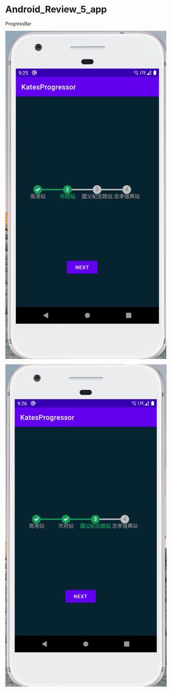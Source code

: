 # Android_Review_5_app
ProgressBar

![](https://raw.githubusercontent.com/QueenieCplusplus/Android_Review_5_app/main/output_a.png)

![](https://raw.githubusercontent.com/QueenieCplusplus/Android_Review_5_app/main/output_b.png)
